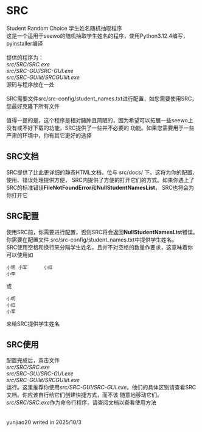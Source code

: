 # SRC
Student Random Choice 学生姓名随机抽取程序<br>
这是一个适用于seewo的随机抽取学生姓名的程序，使用Python3.12.4编写，pyinstaller编译<br>
<br>
提供的程序为：<br>
*src/SRC/SRC.exe <br>
src/SRC-GUI/SRC-GUI.exe <br>
src/SRC-GUIlit/SRCGUIlit.exe* <br>
源码与程序放在一处 <br>
<br>
SRC需要文件src/src-config/student_names.txt进行配置，如您需要使用SRC，您最好克隆下所有文件<br>
<br>
值得一提的是，这个程序是相对臃肿且简陋的，因为希望可以拓展一些seewo上没有或不好下载的功能，SRC提供了一些并不必要的
功能。如果您需要用于一些严肃的环境中，你有其它更好的选择

## SRC文档
SRC提供了比此更详细的静态HTML文档，位与 src/docs/ 下。这将为你的配置、使用、错误处理提供方便，
SRC内提供了方便的打开它们的方式。如果你遇上了SRC的标准错误**FileNotFoundError**和**NullStudentNamesList**，
SRC也将会为你打开它

## SRC配置
使用SRC前，你需要进行配置，否则SRC将会返回**NullStudentNamesList**错误。你需要在配置文件
src/src-config/student_names.txt中提供学生姓名。<br>
SRC使用空格和换行来分隔学生姓名，且并不对空格的数量作要求，这意味着你可以使用如

    小明 小军      小红
    小李

或

    小明
    小红
    小军

来给SRC提供学生姓名

## SRC使用
配置完成后，双击文件<br>
*src/SRC/SRC.exe* <br>
*src/SRC-GUI/SRC-GUI.exe* <br>
*src/SRC-GUIlit/SRCGUIlit.exe* <br>
运行。这里推荐你使用*src/SRC-GUI/SRC-GUI.exe*。他们的具体区别请查看SRC文档。你应该自行给它们创建快捷方式，而不该
随意地移动它们。*src/SRC/SRC.exe*作为命令行程序，请查阅文档以查看使用方法
<br>
<br>
<br>
yunjiao20 writed in 2025/10/3
